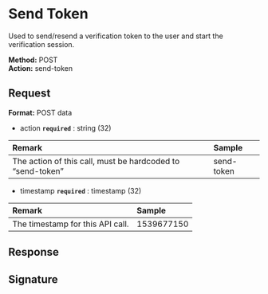# Send Token

Used to send/resend a verification token to the user and start the verification session.

**Method:** POST  
**Action:** send-token

## Request

**Format:** POST data

* action **`required`** : string \(32\)

| Remark |  **Sample** |
| :--- | :--- |
| The action of this call, must be hardcoded to “send-token” | send-token |

* timestamp **`required`** : timestamp \(32\)

| Remark | **Sample** |
| :--- | :--- |
| The timestamp for this API call. | 1539677150 |

## Response

## Signature

